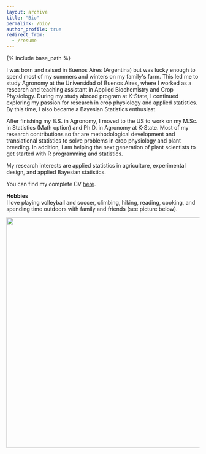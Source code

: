 ```yaml
---
layout: archive
title: "Bio"
permalink: /bio/
author_profile: true
redirect_from:
  - /resume
---
```


{% include base_path %}

I was born and raised in Buenos Aires (Argentina) but was lucky enough to spend most of my summers and winters on my family's farm. 
This led me to study Agronomy at the Universidad of Buenos Aires, where I worked as a research and teaching assistant in Applied Biochemistry and Crop Physiology. 
During my study abroad program at K-State, I continued exploring my passion for research in crop physiology and applied statistics. 
By this time, I also became a Bayesian Statistics enthusiast.  

After finishing my B.S. in Agronomy, I moved to the US to work on my M.Sc. in Statistics (Math option) and Ph.D. in Agronomy at K-State. 
Most of my research contributions so far are methodological development and translational statistics to solve problems in crop physiology and plant breeding. 
In addition, I am helping the next generation of plant scientists to get started with R programming and statistics.  

My research interests are applied statistics in agriculture, experimental design, and applied Bayesian statistics.  

You can find my complete CV [here](/Lacasa_July23.pdf).

**Hobbies**  
I love playing volleyball and soccer, climbing, hiking, reading, cooking, and spending time outdoors with family and friends (see picture below). 

<p align="center">
  <img src="https://github.com/jlacasa/jlacasa.github.io/blob/master/034.JPG?raw=true" width="600" />
</p>
